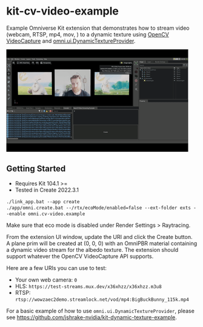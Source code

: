# kit-cv-video-example

Example Omniverse Kit extension that demonstrates how to stream video (webcam, RTSP, mp4, mov, ) to a dynamic texture using [OpenCV VideoCapture](https://docs.opencv.org/3.4/dd/d43/tutorial_py_video_display.html) and [omni.ui.DynamicTextureProvider](https://docs.omniverse.nvidia.com/kit/docs/omni.ui/latest/omni.ui/omni.ui.ByteImageProvider.html#byteimageprovider).

![demo](./images/demo.gif)

## Getting Started

- Requires Kit 104.1 >=
- Tested in Create 2022.3.1

```
./link_app.bat --app create
./app/omni.create.bat --/rtx/ecoMode/enabled=false --ext-folder exts --enable omni.cv-video.example
```

Make sure that eco mode is disabled under Render Settings > Raytracing.

From the extension UI window, update the URI and click the Create button. A plane prim will be created at (0, 0, 0) with an OmniPBR material containing a dynamic video stream for the albedo texture. The extension should support whatever the OpenCV VideoCapture API supports.

Here are a few URIs you can use to test:

- Your own web camera: `0`
- HLS: `https://test-streams.mux.dev/x36xhzz/x36xhzz.m3u8`
- RTSP: `rtsp://wowzaec2demo.streamlock.net/vod/mp4:BigBuckBunny_115k.mp4`

For a basic example of how to use `omni.ui.DynamicTextureProvider`, please see <https://github.com/jshrake-nvidia/kit-dynamic-texture-example>.
